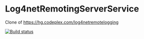 Log4netRemotingServerService
============================

Clone of https://hg.codeplex.com/log4netremotelogging


[![Build status](https://ci.appveyor.com/api/projects/status/toxap17lvenq8yl4/branch/master?svg=true)](https://ci.appveyor.com/project/emrah/log4netremotingserverservice/branch/master)
